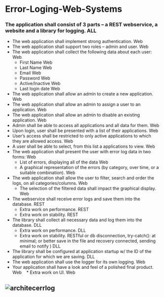 # Error-Loging-Web-Systems
### The application shall consist of 3 parts – a REST webservice, a website and a library for logging.	ALL
  -	The web application shall implement strong authentication.	Web
  - The web application shall support two roles – admin and user.	Web
  - The web application shall collect the following data about each user:	Web
    *	 First Name	Web
    *	 Last Name	Web
    *	 Email	Web
    *	 Password	Web
    *	Active/Inactive	Web
    *	Last login date	Web
  -	The web application shall allow an admin to create a new application.	Web
  -	The web application shall allow an admin to assign a user to an application.	Web
  -	The web application shall allow an admin to disable an existing application.	Web
  -	Admin shall be able to access all applications and all data for them.	Web
  -	Upon login, user shall be presented with a list of their applications.	Web
  -	User’s access shall be restricted to only active applications to which they are allowed access.	Web
  -	A user shall be able to select, from this list a applications to view.	Web
  -	The web application shall present the user with error log data in two forms:	Web
    *	List of errors, displaying all of the data	Web
    *	A graphical representation of the errors (by category, over time, or a suitable combination).	Web
  -	The web application shall allow the user to filter, search and order the logs, on all categories/columns.	Web
    *	The selection of the filtered data shall impact the graphical display.	Web
  -	The webservice shall receive error logs and save them into the database.	REST
    *	Extra work on performance.	REST
    *	Extra work on stability.	REST
  -	The library shall collect all necessary data and log them into the database.	DLL
    *	Extra work on performance.	DLL
    *	Extra work on stability.  RESTful or db disconnection, try-catch(): at minimal;  or better save in the file and recovery connected, sending email to notify )	DLL
  -	The library shall be configured at application startup w/ the ID of the application for which we are saving.	DLL
  -	The web application shall use the logger for its own logging.	Web
  -	Your application shall have a look and feel of a polished final product.	Web
    * Extra work on UI.	Web
##
## ![architecerrlog](https://user-images.githubusercontent.com/24782000/36354732-bd5a0eda-14a6-11e8-82fe-617d1c15ebf5.PNG)
